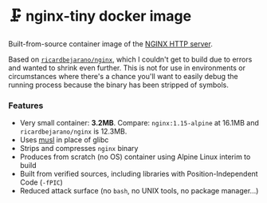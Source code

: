 # 🗜 nginx-tiny docker image

Built-from-source container image of the [NGINX HTTP server](https://nginx.org/). 

Based on [`ricardbejarano/nginx`](https://hub.docker.com/r/ricardbejarano/nginx), which I couldn't get to build due to errors and wanted to shrink even further. This is not for use in environments or circumstances where there's a chance you'll want to easily debug the running process because the binary has been stripped of symbols.



### Features

- Very small container: **3.2MB**. Compare: `nginx:1.15-alpine` at 16.1MB and  `ricardbejarano/nginx` is 12.3MB.
- Uses [musl](https://www.musl-libc.org/) in place of glibc
- Strips and compresses `nginx` binary
- Produces from scratch (no OS) container using Alpine Linux interim to build
- Built from verified sources, including libraries with Position-Independent Code (`-fPIC`)
- Reduced attack surface (no `bash`, no UNIX tools, no package manager...)

